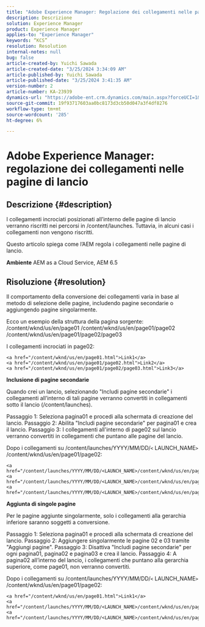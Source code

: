 ```yaml
---
title: "Adobe Experience Manager: Regolazione dei collegamenti nelle pagine di Launch"
description: Descrizione
solution: Experience Manager
product: Experience Manager
applies-to: "Experience Manager"
keywords: “KCS”
resolution: Resolution
internal-notes: null
bug: false
article-created-by: Yuichi Sawada
article-created-date: "3/25/2024 3:34:09 AM"
article-published-by: Yuichi Sawada
article-published-date: "3/25/2024 3:41:35 AM"
version-number: 2
article-number: KA-23939
dynamics-url: "https://adobe-ent.crm.dynamics.com/main.aspx?forceUCI=1&pagetype=entityrecord&etn=knowledgearticle&id=68840384-58ea-ee11-a204-6045bd006268"
source-git-commit: 19f93717603aa0bc8173d3cb50d047a3f4df8276
workflow-type: tm+mt
source-wordcount: '285'
ht-degree: 6%

---
```


# Adobe Experience Manager: regolazione dei collegamenti nelle pagine di lancio

## Descrizione {#description}


I collegamenti incrociati posizionati all’interno delle pagine di lancio verranno riscritti nei percorsi in /content/launches. Tuttavia, in alcuni casi i collegamenti non vengono riscritti.

Questo articolo spiega come l’AEM regola i collegamenti nelle pagine di lancio.

<b>Ambiente</b>
AEM as a Cloud Service, AEM 6.5


## Risoluzione {#resolution}


Il comportamento della conversione dei collegamenti varia in base al metodo di selezione delle pagine, includendo pagine secondarie o aggiungendo pagine singolarmente.

Ecco un esempio della struttura della pagina sorgente: /content/wknd/us/en/page01 /content/wknd/us/en/page01/page02 /content/wknd/us/en/page01/page02/page03

I collegamenti incrociati in page02:


```
<a href="/content/wknd/us/en/page01.html">Link1</a>
<a href="/content/wknd/us/en/page01/page02.html">Link2</a>
<a href="/content/wknd/us/en/page01/page02/page03.html">Link3</a>
```


<b>Inclusione di pagine secondarie</b>

Quando crei un lancio, selezionando &quot;Includi pagine secondarie&quot; i collegamenti all’interno di tali pagine verranno convertiti in collegamenti sotto il lancio (/content/launches).

Passaggio 1: Seleziona pagina01 e procedi alla schermata di creazione del lancio.
Passaggio 2: Abilita &quot;Includi pagine secondarie&quot; per pagina01 e crea il lancio.
Passaggio 3: I collegamenti all&#39;interno di page02 sul lancio verranno convertiti in collegamenti che puntano alle pagine del lancio.

Dopo i collegamenti su /content/launches/YYYY/MM/DD/`<` LAUNCH_NAME`>` /content/wknd/us/en/page01/page02:


```
<a href="/content/launches/YYYY/MM/DD/<LAUNCH_NAME>/content/wknd/us/en/page01.html">Link1</a>
<a href="/content/launches/YYYY/MM/DD/<LAUNCH_NAME>/content/wknd/us/en/page01/page02.html">Link2</a>
<a href="/content/launches/YYYY/MM/DD/<LAUNCH_NAME>/content/wknd/us/en/page01/page02/page03.html">Link3</a>
```


<b>Aggiunta di singole pagine</b>

Per le pagine aggiunte singolarmente, solo i collegamenti alla gerarchia inferiore saranno soggetti a conversione.

Passaggio 1: Seleziona pagina01 e procedi alla schermata di creazione del lancio.
Passaggio 2: Aggiungere singolarmente le pagine 02 e 03 tramite &quot;Aggiungi pagine&quot;.
Passaggio 3: Disattiva &quot;Includi pagine secondarie&quot; per ogni pagina01, pagina02 e pagina03 e crea il lancio.
Passaggio 4: A pagina02 all’interno del lancio, i collegamenti che puntano alla gerarchia superiore, come page01, non verranno convertiti.

Dopo i collegamenti su /content/launches/YYYY/MM/DD/`<` LAUNCH_NAME`>` /content/wknd/us/en/page01/page02:


```
<a href="/content/wknd/us/en/page01.html">Link1</a> 
<a href="/content/launches/YYYY/MM/DD/<LAUNCH_NAME>/content/wknd/us/en/page01/page02.html">Link2</a>
<a href="/content/launches/YYYY/MM/DD/<LAUNCH_NAME>/content/wknd/us/en/page01/page02/page03.html">Link3</a>
```

